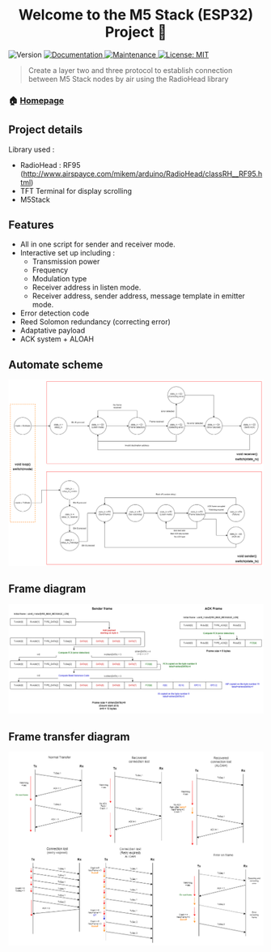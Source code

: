 <h1 align="center">Welcome to the M5 Stack (ESP32) Project 👋</h1>
<p>
<img alt="Version" src="https://img.shields.io/badge/version-1.0.0-blue.svg?cacheSeconds=2592000" />
<a href="https://github.com/TheToto318/IoT_stack/blob/main/README.md" target="\_blank">
<img alt="Documentation" src="https://img.shields.io/badge/documentation-yes-brightgreen.svg" />
</a>
<a href="https://github.com/TheToto318/IoT_stack/graphs/commit-activity" target="\_blank">
<img alt="Maintenance" src="https://img.shields.io/badge/Maintained%3F-yes-green.svg" />
</a>
<a href="https://github.com/TheToto318/IoT_stack/blob/main/LICENSE" target="\_blank">
<img alt="License: MIT" src="https://img.shields.io/github/license/TheToto318/IoT_Stack" />
</a>
</p>

> Create a layer two and three protocol to establish connection between M5 Stack nodes by air using the RadioHead library

### 🏠 [Homepage](https://github.com/TheToto318/SAE32)

## Project details

Library used :

* RadioHead : RF95 (http://www.airspayce.com/mikem/arduino/RadioHead/classRH__RF95.html)
* TFT Terminal for display scrolling
* M5Stack

## Features
* All in one script for sender and receiver mode.
* Interactive set up including :
    * Transmission power
    * Frequency
    * Modulation type
    * Receiver address in listen mode.
    * Receiver address, sender address, message template in emitter mode.
* Error detection code 
* Reed Solomon redundancy (correcting error)
* Adaptative payload
* ACK system + ALOAH

## Automate scheme

![Workflow](./Scheme/Automate%20Scheme.drawio.png)

## Frame diagram

![Workflow](./Scheme/Frame%20diagram.drawio.png)

## Frame transfer diagram

![Workflow](./Scheme/Frame%20transfer.drawio.png)